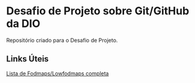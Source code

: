 # Desafio de Projeto sobre Git/GitHub da DIO
Repositório criado para o Desafio de Projeto.

## Links Úteis
[Lista de Fodmaps/Lowfodmaps completa](https://institutoanapaulapujol.com.br/iappmais/localize-nutri/)
